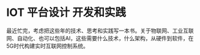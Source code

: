# IOT 平台设计 开发和实践
最近忙完，考虑把这些年的技术、思考和实践写一本书。关于物联网、工业互联网、自动化、也可以包括AI，这些需要什么技术，什么架构，从硬件到软件，在5G时代构建实时互联网控制系统。

